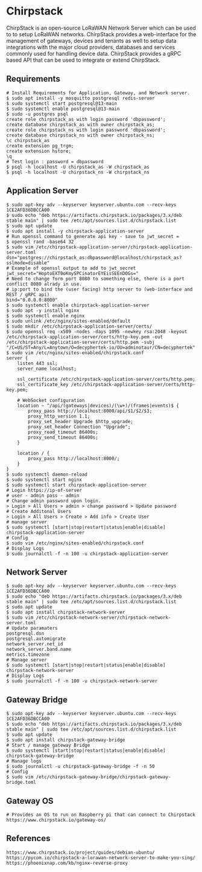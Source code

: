 Chirpstack
==========

ChirpStack is an open-source LoRaWAN Network Server which can be used to to setup LoRaWAN networks. 
ChirpStack provides a web-interface for the management of gateways, devices and tenants as well to 
setup data integrations with the major cloud providers, databases and services commonly used for 
handling device data. ChirpStack provides a gRPC based API that can be used to integrate or extend 
ChirpStack.

Requirements
--------------

    # Install Requirements for Application, Gateway, and Network server.
    $ sudo apt install -y mosquitto postgresql redis-server
    $ sudo systemctl start postgresql@13-main
    $ sudo systemctl enable postgresql@13-main
    $ sudo -u postgres psql 
    create role chirpstack_as with login password 'dbpassword';
    create database chirpstack_as with owner chirpstack_as;
    create role chirpstack_ns with login password 'dbpassword';
    create database chirpstack_ns with owner chirpstack_ns;
    \c chirpstack_as
    create extension pg_trgm;
    create extension hstore;
    \q
    # Test login : password = dbpassword 
    $ psql -h localhost -U chirpstack_as -W chirpstack_as
    $ psql -h localhost -U chirpstack_ns -W chirpstack_ns

Application Server
--------------------

    $ sudo apt-key adv --keyserver keyserver.ubuntu.com --recv-keys 1CE2AFD36DBCCA00
    $ sudo echo "deb https://artifacts.chirpstack.io/packages/3.x/deb stable main" | sudo tee /etc/apt/sources.list.d/chirpstack.list
    $ sudo apt update
    $ sudo apt install -y chirpstack-application-server
    # Run openssl command to generate api key - save to jwt_secret = 
    $ openssl rand -base64 32
    $ sudo vim /etc/chirpstack-application-server/chirpstack-application-server.toml
    dsn="postgres://chirpstack_as:dbpassword@localhost/chirpstack_as?sslmode=disable"
    # Example of openssl output to add to jwt_secret
    jwt_secret="HoptoEXT0oKmySPCinatorEYEisSEEnDOGs="
    # Need to change form port 8080 to something else, there is a port conflict 8080 alrady in use. 
    # ip:port to bind the (user facing) http server to (web-interface and REST / gRPC api)
    bind="0.0.0.0:8000"
    $ sudo systemctl enable chirpstack-application-server
    $ sudo apt -y install nginx
    $ sudo systemctl enable nginx
    $ sudo unlink /etc/nginx/sites-enabled/default
    $ sudo mkdir /etc/chirpstack-application-server/certs/
    $ sudo openssl req -x509 -nodes -days 1095 -newkey rsa:2048 -keyout /etc/chirpstack-application-server/certs/http-key.pem -out /etc/chirpstack-application-server/certs/http.pem -subj "/C=US/ST=Any/L=Anytown/O=decyphertek-io/OU=adminotaur/CN=decyphertek"
    $ sudo vim /etc/nginx/sites-enabled/chirpstack.conf
    server {
        listen 443 ssl;
        server_name localhost;

        ssl_certificate /etc/chirpstack-application-server/certs/http.pem;
        ssl_certificate_key /etc/chirpstack-application-server/certs/http-key.pem;

        # WebSocket configuration
        location ~ ^/api/(gateways|devices)/(\w+)/(frames|events)$ {
            proxy_pass http://localhost:8000/api/$1/$2/$3;
            proxy_http_version 1.1;
            proxy_set_header Upgrade $http_upgrade;
            proxy_set_header Connection "Upgrade";
            proxy_read_timeout 86400s;
            proxy_send_timeout 86400s;
        }

        location / {
            proxy_pass http://localhost:8000/;
        }
    }
    $ sudo systemctl daemon-reload
    $ sudo systemctl start nginx
    $ sudo systemctl start chirpstack-application-server
    # Login https://ip-of-server
    # user - admin pass - admin
    # Change admin password upon login.
    > Login > All Users > admin > change password > Update password
    # Create Additonal Users
    > Login > All Users > Create > Add info > Create User
    # manage server
    $ sudo systemctl [start|stop|restart|status|enable|disable] chirpstack-application-server
    # Config
    $ sudo vim /etc/nginx/sites-enabled/chirpstack.conf
    # Display Logs
    $ sudo journalctl -f -n 100 -u chirpstack-application-server

Network Server
--------------

    $ sudo apt-key adv --keyserver keyserver.ubuntu.com --recv-keys 1CE2AFD36DBCCA00
    $ sudo echo "deb https://artifacts.chirpstack.io/packages/3.x/deb stable main" | sudo tee /etc/apt/sources.list.d/chirpstack.list
    $ sudo apt update
    $ sudo apt install chirpstack-network-server
    $ sudo vim /etc/chirpstack-network-server/chirpstack-network-server.toml
    # Update paramaters
    postgresql.dsn
    postgresql.automigrate
    network_server.net_id
    network_server.band.name
    metrics.timezone
    # Manage server
    $ sudo systemctl [start|stop|restart|status|enable|disable] chirpstack-network-server
    # Display Logs
    $ sudo journalctl -f -n 100 -u chirpstack-network-server

Gateway Bridge
-------------

    $ sudo apt-key adv --keyserver keyserver.ubuntu.com --recv-keys 1CE2AFD36DBCCA00
    $ sudo echo "deb https://artifacts.chirpstack.io/packages/3.x/deb stable main" | sudo tee /etc/apt/sources.list.d/chirpstack.list
    $ sudo apt update
    $ sudo apt install chirpstack-gateway-bridge
    # Start / manage gateway Bridge
    $ sudo systemctl [start|stop|restart|status|enable|disable] chirpstack-gateway-bridge
    # Manage logs
    $ sudo journalctl -u chirpstack-gateway-bridge -f -n 50
    # Config
    $ sudo vim /etc/chirpstack-gateway-bridge/chirpstack-gateway-bridge.toml

Gateway OS
----------

    # Provides an OS to run on Raspberry pi that can connect to Chirpstack
    https://www.chirpstack.io/gateway-os/

References
----------

    https://www.chirpstack.io/project/guides/debian-ubuntu/
    https://pycom.io/chirpstack-a-lorawan-network-server-to-make-you-sing/
    https://phoenixnap.com/kb/nginx-reverse-proxy